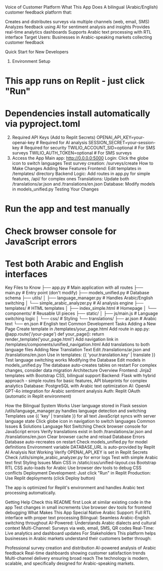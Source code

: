 Voice of Customer Platform
What This App Does
A bilingual (Arabic/English) customer feedback platform that:

Creates and distributes surveys via multiple channels (web, email, SMS)
Analyzes feedback using AI for sentiment analysis and insights
Provides real-time analytics dashboards
Supports Arabic text processing with RTL interface
Target Users: Businesses in Arabic-speaking markets collecting customer feedback

Quick Start for New Developers
1. Environment Setup
# This app runs on Replit - just click "Run"
# Dependencies install automatically via pyproject.toml
2. Required API Keys (Add to Replit Secrets)
OPENAI_API_KEY=your-openai-key     # Required for AI analysis
SESSION_SECRET=your-session-key    # Required for security
TWILIO_ACCOUNT_SID=optional        # For SMS surveys
TWILIO_AUTH_TOKEN=optional         # For SMS surveys
3. Access the App
Main app: http://0.0.0.0:5000
Login: Click the globe icon to switch languages
Test survey creation: /surveys/create
How to Make Changes
Adding New Features
Frontend: Edit templates in /templates/ directory
Backend Logic: Add routes in app.py for simple features, /api/ for complex ones
Translations: Update both /translations/ar.json and /translations/en.json
Database: Modify models in models_unified.py
Testing Your Changes
# Run the app and test manually
# Check browser console for JavaScript errors
# Test both Arabic and English interfaces
Key Files to Know
├── app.py                     # Main application with all routes
├── main.py                    # Entry point (don't modify)
├── models_unified.py          # Database schema
├── utils/
│   ├── language_manager.py    # Handles Arabic/English switching
│   └── simple_arabic_analyzer.py  # AI analysis engine
├── templates/                 # HTML templates
│   ├── index_simple.html      # Homepage
│   └── components/            # Reusable UI pieces
├── static/
│   ├── js/main.js            # Language switching logic
│   └── css/                   # Styling
└── translations/
    ├── ar.json               # Arabic text
    └── en.json               # English text
Common Development Tasks
Adding a New Page
Create template in /templates/your_page.html
Add route in app.py:
@app.route('/your-page')
def your_page():
    return render_template('your_page.html')
Add navigation link in /templates/components/unified_navigation.html
Add translations to both language files
Adding New Translation Text
Edit /translations/ar.json and /translations/en.json
Use in templates: {{ 'your.translation.key' | translate }}
Test language switching works
Modifying the Database
Edit models in models_unified.py
The database auto-creates tables on restart
For complex changes, consider data migration
Architecture Overview
Frontend: Jinja2 templates with Bootstrap CSS, bilingual support Backend: Flask with hybrid approach - simple routes for basic features, API blueprints for complex analytics Database: PostgreSQL with Arabic text optimization AI: OpenAI GPT-4o integration for Arabic sentiment analysis Auth: Replit OAuth (automatic in Replit environment)

How the Bilingual System Works
User language stored in Flask session
/utils/language_manager.py handles language detection and switching
Templates use {{ 'key' | translate }} for all text
JavaScript syncs with server language state
Click globe icon in navigation to switch languages
Common Issues & Solutions
Language Not Switching
Check browser console for JavaScript errors
Verify translations exist in both /translations/ar.json and /translations/en.json
Clear browser cache and reload
Database Errors
Database auto-recreates on restart
Check models_unified.py for model definitions
Environment variable DATABASE_URL is auto-provided by Replit
AI Analysis Not Working
Verify OPENAI_API_KEY is set in Replit Secrets
Check /utils/simple_arabic_analyzer.py for error logs
Test with simple Arabic text first
Styling Issues
Main CSS in /static/css/unified-layout.css
Bootstrap RTL CSS auto-loads for Arabic
Use browser dev tools to debug CSS conflicts
Deployment
Development: Just click "Run" in Replit Production: Use Replit deployments (click Deploy button)

The app is optimized for Replit's environment and handles Arabic text processing automatically.

Getting Help
Check this README first
Look at similar existing code in the app
Test changes in small increments
Use browser dev tools for frontend debugging
What Makes This App Special
Native Arabic Support: Full RTL interface with proper text processing
Bilingual: Seamless Arabic-English switching throughout
AI-Powered: Understands Arabic dialects and cultural context
Multi-Channel: Surveys via web, email, SMS, QR codes
Real-Time: Live analytics and dashboard updates
For Stakeholders
This platform helps businesses in Arabic markets understand their customers better through:

Professional survey creation and distribution
AI-powered analysis of Arabic feedback
Real-time dashboards showing customer satisfaction trends
Multi-channel delivery ensuring broad reach
The technology is modern, scalable, and specifically designed for Arabic-speaking markets.
